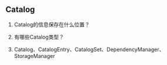 ## Catalog

1.  Catalog的信息保存在什么位置？

2.  有哪些Catalog类型？

3.  Catalog、CatalogEntry、CatalogSet、DependencyManager、StorageManager

    